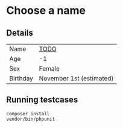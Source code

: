 # Choose a name

## Details

|           |                          |
| --------- | ------------------------ |
| Name      | [TODO](SUGGESTED.txt)    |
| Age       | -1                       |
| Sex       | Female                   |
| Birthday  | November 1st (estimated) |

## Running testcases

```
composer install
vendor/bin/phpunit
```

